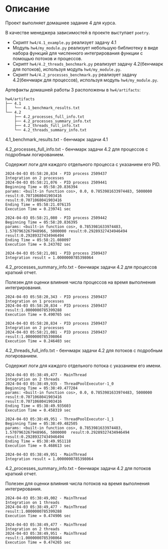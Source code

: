 # Описание

Проект выполняет домашнее задание 4 для курса.

В качестве менеджера зависимостей в проекте выступает `poetry`.

* Скрипт `hw4/4.1_example.py` реализует задачу 4.1
* Модуль `hw4/my_module.py` реализует небольшую библиотеку в виде набора функций для численного интегрирования функции с помощью потоков и процессов.
* Скрипт `hw4/4.2_threads_benchmark.py` реализует задачу 4.2(бенчмарк для потоков), используя модуль `hw4/my_module.py`.
* Скрипт `hw4/4.2_processes_benchmark.py` реализует задачу 4.2(бенчмарк для процессов), используя модуль `hw4/my_module.py`.

Артефакты домашней работы 3 расположены в `hw4/artifacts`:
```
hw4/artifacts
├── 4.1
│   └── 4.1_benchmark_results.txt
└── 4.2
    ├── 4.2_processes_full_info.txt
    ├── 4.2_processes_summary_info.txt
    ├── 4.2_threads_full_info.txt
    └── 4.2_threads_summary_info.txt
```

4.1_benchmark_results.txt - бенчмарк задачи 4.1

4.2_processes_full_info.txt - бенчмарк задачи 4.2 для процессов с подробным логированием.

Содержит логи для каждого отдельного процесса с указанием его PID.
```
2024-04-03 05:58:20,834 - PID process 2509437 
Integration on 2 processes
2024-04-03 05:58:21,076 - PID process 2509441 
Beginning Time = 05:58:20.836394
params: <built-in function cos>, 0.0, 0.7853981633974483, 5000000 result:0.7071068041903416
result:0.7071068041903416
Ending Time = 05:58:21.076135
Execution Time = 0.239741 sec

2024-04-03 05:58:21,080 - PID process 2509442 
Beginning Time = 05:58:20.836395
params: <built-in function cos>, 0.7853981633974483, 1.5707963267948966, 5000000 result:0.29289327434946494
result:0.29289327434946494
Ending Time = 05:58:21.080097
Execution Time = 0.243702 sec

2024-04-03 05:58:21,081 - PID process 2509437 
Integration result = 1.0000000785398064
```
4.2_processes_summary_info.txt - бенчмарк задачи 4.2 для процессов краткий отчет. 

Полезен для оценки влияния числа процессов на время выполнения интегрирования.
```
2024-04-03 05:58:20,343 - PID process 2509437 
Integration on 1 processes
2024-04-03 05:58:20,834 - PID process 2509437 
result:1.0000000785399288
Execution Time = 0.490765 sec

2024-04-03 05:58:20,834 - PID process 2509437 
Integration on 2 processes
2024-04-03 05:58:21,081 - PID process 2509437 
result:1.0000000785398064
Execution Time = 0.246403 sec
```

4.2_threads_full_info.txt - бенчмарк задачи 4.2 для потоков с подробным логированием.

Содержит логи для каждого отдельного потока с указанием его имени.
```
2024-04-03 05:38:49,477 - MainThread 
Integration on 2 threads
2024-04-03 05:38:49,935 - ThreadPoolExecutor-1_0 
Beginning Time = 05:38:49.477284
params: <built-in function cos>, 0.0, 0.7853981633974483, 5000000  result:0.7071068041903416
result:0.7071068041903416
Ending Time = 05:38:49.935603
Execution Time = 0.458319 sec

2024-04-03 05:38:49,951 - ThreadPoolExecutor-1_1 
Beginning Time = 05:38:49.482505
params: <built-in function cos>, 0.7853981633974483, 1.5707963267948966, 5000000  result:0.29289327434946494
result:0.29289327434946494
Ending Time = 05:38:49.951118
Execution Time = 0.468613 sec

2024-04-03 05:38:49,951 - MainThread 
Integration result = 1.0000000785398064
```

4.2_processes_summary_info.txt - бенчмарк задачи 4.2 для потоков краткий отчет. 

Полезен для оценки влияния числа потоков на время выполнения интегрирования.
```
2024-04-03 05:38:49,002 - MainThread 
Integration on 1 threads
2024-04-03 05:38:49,477 - MainThread 
result:1.0000000785399288
Execution Time = 0.474906 sec

2024-04-03 05:38:49,477 - MainThread 
Integration on 2 threads
2024-04-03 05:38:49,951 - MainThread 
result:1.0000000785398064
Execution Time = 0.474265 sec
```
